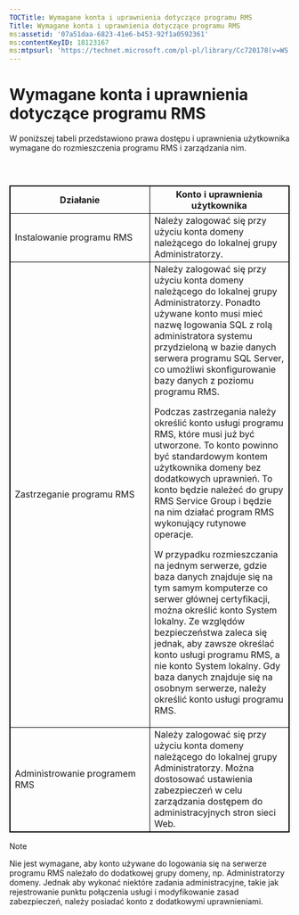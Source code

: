 ```yaml
---
TOCTitle: Wymagane konta i uprawnienia dotyczące programu RMS
Title: Wymagane konta i uprawnienia dotyczące programu RMS
ms:assetid: '07a51daa-6823-41e6-b453-92f1a0592361'
ms:contentKeyID: 18123167
ms:mtpsurl: 'https://technet.microsoft.com/pl-pl/library/Cc720178(v=WS.10)'
---
```


Wymagane konta i uprawnienia dotyczące programu RMS
===================================================

W poniższej tabeli przedstawiono prawa dostępu i uprawnienia użytkownika wymagane do rozmieszczenia programu RMS i zarządzania nim.

###  

 
<table style="border:1px solid black;">
<colgroup>
<col width="50%" />
<col width="50%" />
</colgroup>
<thead>
<tr class="header">
<th style="border:1px solid black;" >Działanie</th>
<th style="border:1px solid black;" >Konto i uprawnienia użytkownika</th>
</tr>
</thead>
<tbody>
<tr class="odd">
<td style="border:1px solid black;">Instalowanie programu RMS</td>
<td style="border:1px solid black;">Należy zalogować się przy użyciu konta domeny należącego do lokalnej grupy Administratorzy.</td>
</tr>
<tr class="even">
<td style="border:1px solid black;">Zastrzeganie programu RMS</td>
<td style="border:1px solid black;">Należy zalogować się przy użyciu konta domeny należącego do lokalnej grupy Administratorzy. Ponadto używane konto musi mieć nazwę logowania SQL z rolą administratora systemu przydzieloną w bazie danych serwera programu SQL Server, co umożliwi skonfigurowanie bazy danych z poziomu programu RMS.

Podczas zastrzegania należy określić konto usługi programu RMS, które musi już być utworzone. To konto powinno być standardowym kontem użytkownika domeny bez dodatkowych uprawnień. To konto będzie należeć do grupy RMS Service Group i będzie na nim działać program RMS wykonujący rutynowe operacje.

W przypadku rozmieszczania na jednym serwerze, gdzie baza danych znajduje się na tym samym komputerze co serwer głównej certyfikacji, można określić konto System lokalny. Ze względów bezpieczeństwa zaleca się jednak, aby zawsze określać konto usługi programu RMS, a nie konto System lokalny. Gdy baza danych znajduje się na osobnym serwerze, należy określić konto usługi programu RMS.</td>
</tr>
<tr class="odd">
<td style="border:1px solid black;">Administrowanie programem RMS</td>
<td style="border:1px solid black;">Należy zalogować się przy użyciu konta domeny należącego do lokalnej grupy Administratorzy. Można dostosować ustawienia zabezpieczeń w celu zarządzania dostępem do administracyjnych stron sieci Web.</td>
</tr>
</tbody>
</table>
  
> [!note]  
> Nie jest wymagane, aby konto używane do logowania się na serwerze programu RMS należało do dodatkowej grupy domeny, np. Administratorzy domeny. Jednak aby wykonać niektóre zadania administracyjne, takie jak rejestrowanie punktu połączenia usługi i modyfikowanie zasad zabezpieczeń, należy posiadać konto z dodatkowymi uprawnieniami. 
